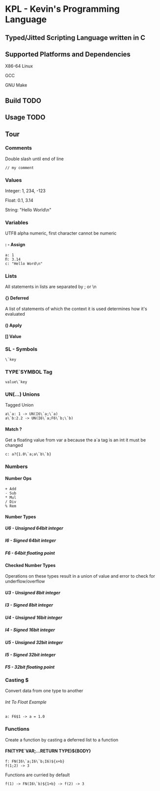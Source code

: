 # KPL - Kevin's Programming Language

## Typed/Jitted Scripting Language written in C

## Supported Platforms and Dependencies

X86-64 Linux

GCC

GNU Make

## Build TODO

## Usage TODO

## Tour

### Comments

Double slash until end of line

```
// my comment
```

### Values

Integer: 1, 234, -123

Float: 0.1, 3.14

String: "Hello World\n"

### Variables

UTF8 alpha numeric, first character cannot be numeric

#### : - Assign

```
a: 1
Π: 3.14
c: "Hello Word\n"
```

### Lists

All statements in lists are separated by ; or \n

#### {} Deferred

A list of statements of which the context it is used determines how it's evaluated

#### () Apply

#### [] Value

### SL - Symbols

```
\`key
```

### TYPE\`SYMBOL Tag

```
value\`key
```

### UN(...) Unions

Tagged Union

```
a\`a: 1 -> UN(I6\`a;\`a)
a\`b:2.2 -> UN(I6\`a;F6\`b;\`b)
```

#### Match ?

Get a floating value from var a because the a\`a tag is an int it must be changed

```
c: a?{1.0\`a;a\`b\`b}
```

### Numbers

#### Number Ops

```
+ Add
- Sub
* Mul
/ Div
% Rem
```

#### Number Types

##### U6 - Unsigned 64bit integer

##### I6 - Signed 64bit integer

##### F6 - 64bit floating point

#### Checked Number Types

Operations on these types result in a union of value and error to check for underflow/overflow

##### U3 - Unsigned 8bit integer

##### I3 - Signed 8bit integer

##### U4 - Unsigned 16bit integer

##### I4 - Signed 16bit integer

##### U5 - Unsigned 32bit integer

##### I5 - Signed 32bit integer

##### F5 - 32bit floating point

### Casting $

Convert data from one type to another

###### Int To Float Example

```
a: F6$1 -> a = 1.0
```

### Functions

Create a function by casting a deferred list to a function

#### FN(TYPE\`VAR;...RETURN TYPE)${BODY}

```
f: FN(I6\`a;I6\`b;I6)${x+b}
f(1;2) -> 3
```

Functions are curried by default

```
f(1) -> FN(I6\`b)${1+b} -> f(2) -> 3
```
